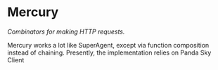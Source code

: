 # Mercury
_Combinators for making HTTP requests._

Mercury works a lot like SuperAgent, except via function composition instead of chaining. Presently, the implementation relies on Panda Sky Client
